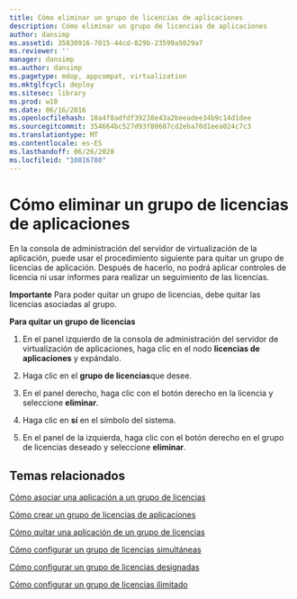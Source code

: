 ```yaml
---
title: Cómo eliminar un grupo de licencias de aplicaciones
description: Cómo eliminar un grupo de licencias de aplicaciones
author: dansimp
ms.assetid: 35830916-7015-44cd-829b-23599a5029a7
ms.reviewer: ''
manager: dansimp
ms.author: dansimp
ms.pagetype: mdop, appcompat, virtualization
ms.mktglfcycl: deploy
ms.sitesec: library
ms.prod: w10
ms.date: 06/16/2016
ms.openlocfilehash: 10a4f8adfdf39238e43a2beeadee34b9c14d1dee
ms.sourcegitcommit: 354664bc527d93f80687cd2eba70d1eea024c7c3
ms.translationtype: MT
ms.contentlocale: es-ES
ms.lasthandoff: 06/26/2020
ms.locfileid: "10816780"
---
```

# Cómo eliminar un grupo de licencias de aplicaciones


En la consola de administración del servidor de virtualización de la aplicación, puede usar el procedimiento siguiente para quitar un grupo de licencias de aplicación. Después de hacerlo, no podrá aplicar controles de licencia ni usar informes para realizar un seguimiento de las licencias.

**Importante**  Para poder quitar un grupo de licencias, debe quitar las licencias asociadas al grupo.

 

**Para quitar un grupo de licencias**

1.  En el panel izquierdo de la consola de administración del servidor de virtualización de aplicaciones, haga clic en el nodo **licencias de aplicaciones** y expándalo.

2.  Haga clic en el **grupo de licencias**que desee.

3.  En el panel derecho, haga clic con el botón derecho en la licencia y seleccione **eliminar**.

4.  Haga clic en **sí** en el símbolo del sistema.

5.  En el panel de la izquierda, haga clic con el botón derecho en el grupo de licencias deseado y seleccione **eliminar**.

## Temas relacionados


[Cómo asociar una aplicación a un grupo de licencias](how-to-associate-an-application-with-a-license-group.md)

[Cómo crear un grupo de licencias de aplicaciones](how-to-create-an-application-license-group.md)

[Cómo quitar una aplicación de un grupo de licencias](how-to-remove-an-application-from-a-license-group.md)

[Cómo configurar un grupo de licencias simultáneas](how-to-set-up-a-concurrent-license-group.md)

[Cómo configurar un grupo de licencias designadas](how-to-set-up-a-named-license-group.md)

[Cómo configurar un grupo de licencias ilimitado](how-to-set-up-an-unlimited-license-group.md)

 

 





